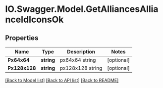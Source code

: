 # IO.Swagger.Model.GetAlliancesAllianceIdIconsOk
## Properties

Name | Type | Description | Notes
------------ | ------------- | ------------- | -------------
**Px64x64** | **string** | px64x64 string | [optional] 
**Px128x128** | **string** | px128x128 string | [optional] 

[[Back to Model list]](../README.md#documentation-for-models) [[Back to API list]](../README.md#documentation-for-api-endpoints) [[Back to README]](../README.md)


